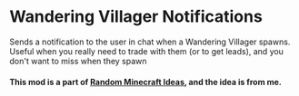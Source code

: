 # Wandering Villager Notifications
Sends a notification to the user in chat when a Wandering Villager spawns.
<br>
Useful when you really need to trade with them (or to get leads), and you don't want to miss when they spawn
<br>
#### This mod is a part of [Random Minecraft Ideas](https://github.com/OffsetMonkey538/Random-Minecraft-Ideas), and the idea is from me.